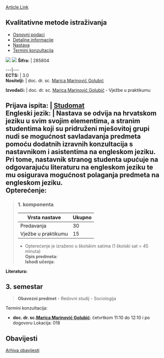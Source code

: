 [Article Link](https://www.fhs.hr/predmet/kmi_d)

## Kvalitativne metode istraživanja
  * [Osnovni podaci](https://www.fhs.hr/predmet/kmi_d#v1id-523771_200230_1_0 "Osnovni podaci")
  * [Detaljne informacije](https://www.fhs.hr/predmet/kmi_d#v1id-523771_200230_1_1 "Detaljne informacije")
  * [Nastava](https://www.fhs.hr/predmet/kmi_d#v1id-523771_200230_1_2 "Nastava")
  * [Termini konzultacija](https://www.fhs.hr/predmet/kmi_d#v1id-523771_200230_1_3 "Termini konzultacija")


[![](https://www.fhs.hr/img/flags/gif/hr.gif)](https://www.fhs.hr/predmet/kmi_d) [![](https://www.fhs.hr/img/flags/gif/gb.gif)](https://www.fhs.hr/en/course/qrm_c)
**Šifra:** |  285804  
  
---|---  
**ECTS:** |  3.0   
**Nositelji:** |  doc. dr. sc. [Marica Marinović Golubić](https://www.fhs.hr/djelatnik/marica.marinovic_golubic)   
  
**Izvođači:** |  doc. dr. sc. [Marica Marinović Golubić](https://www.fhs.hr/djelatnik/marica.marinovic_golubic) - Vježbe u praktikumu  
  
**Prijava ispita:** |  [Studomat](http://www.isvu.hr/studomat)  
**Engleski jezik:** |  Nastava se odvija na hrvatskom jeziku u svim svojim elementima, a stranim studentima koji su pridruženi mješovitoj grupi nudi se mogućnost savladavanja predmeta pomoću dodatnih izravnih konzultacija s nastavnikom i asistentima na engleskom jeziku. Pri tome, nastavnik stranog studenta upućuje na odgovarajuću literaturu na engleskom jeziku te mu osigurava mogućnost polaganja predmeta na engleskom jeziku.   
**Opterećenje:**  
---  
> ### 1. komponenta
> | Vrsta nastave | Ukupno  
> ---|---  
> Predavanja | 30  
> Vježbe u praktikumu | 15  
> * Opterećenje je izraženo u školskim satima (1 školski sat = 45 minuta)   
**Opis predmeta:**  
> **Ishodi učenja:**  

  
**Literatura:**  

  
**3. semestar**  
---  
> **Obavezni predmet** - Redovni studij - Sociologija  
>   
Termini konzultacija: 
  * **doc. dr. sc.[Marica Marinović Golubić](https://www.fhs.hr/djelatnik/marica.marinovic_golubic)**: 
četvrtkom 11:10 do 12:10 i po dogovoru
Lokacija: 018 


## Obavijesti
[Arhiva obavijesti](https://www.fhs.hr/predmet/kmi_d?@=21tvk#news_132631 "Arhiva obavijesti")
